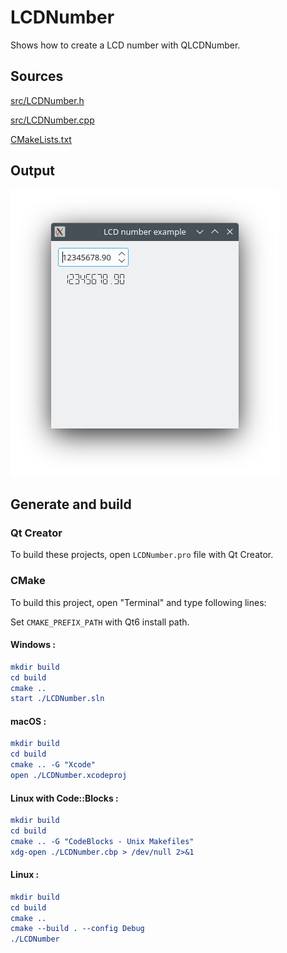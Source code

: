 # LCDNumber

Shows how to create a LCD number with QLCDNumber.

## Sources

[src/LCDNumber.h](src/LCDNumber.h)

[src/LCDNumber.cpp](src/LCDNumber.cpp)

[CMakeLists.txt](CMakeLists.txt)

## Output

![Screenshot](../../../docs/Pictures/LCDNumber.png)

## Generate and build

### Qt Creator

To build these projects, open `LCDNumber.pro` file with Qt Creator.

### CMake

To build this project, open "Terminal" and type following lines:

Set `CMAKE_PREFIX_PATH` with Qt6 install path.

#### Windows :

``` cmake
mkdir build
cd build
cmake ..
start ./LCDNumber.sln
```

#### macOS :

``` cmake
mkdir build
cd build
cmake .. -G "Xcode"
open ./LCDNumber.xcodeproj
```

#### Linux with Code::Blocks :

``` cmake
mkdir build
cd build
cmake .. -G "CodeBlocks - Unix Makefiles"
xdg-open ./LCDNumber.cbp > /dev/null 2>&1
```

#### Linux :

``` cmake
mkdir build
cd build
cmake .. 
cmake --build . --config Debug
./LCDNumber
```
